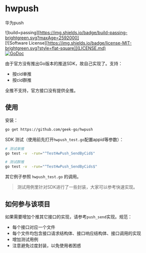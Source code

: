 # hwpush
华为push

![build=passing][https://img.shields.io/badge/build-passing-brightgreen.svg?maxAge=2592000]  
[![Software License][https://img.shields.io/badge/license-MIT-brightgreen.svg?style=flat-square]](LICENSE.md)   
[![GoDoc](https://godoc.org/github.com/geek-go/hwpush?status.svg)](https://godoc.org/github.com/geek-go/hwpush)

由于官方没有推出Go版本的推送SDK，故自己实现了。支持：

- 按cid单推
- 按cid群推

全推不支持，官方接口没有提供全推。  


## 使用

安装：
``` bash
go get https://github.com/geek-go/hwpush
```

SDK 测试（使用前先打开`hwpush_test.go`配置appid等参数）：
``` bash
# 测试单推
go test -v  -run="^TestHwPush_SendByCid$" 

# 测试群推
go test -v  -run="^TestHwPush_SendByCids$" 
```

其它例子参照 `hwpush_test.go` 的调用。

> 测试用例里针对SDK进行了一些封装，大家可以参考快速实现。

## 如何参与该项目

如果需要增加个推其它接口的实现，请参考`push_send`实现。规范：

- 每个接口对应一个文件
- 每个文件均包含接口请求结构体、接口响应结构体、接口调用的实现
- 增加测试用例
- 注意避免过度封装，以免使用者困惑

